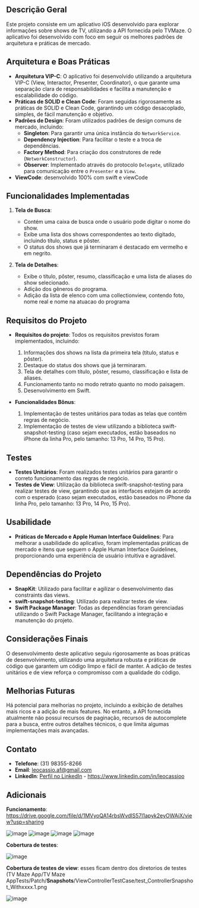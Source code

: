 ## Descrição Geral

Este projeto consiste em um aplicativo iOS desenvolvido para explorar informações sobre shows de TV, utilizando a API fornecida pelo TVMaze. O aplicativo foi desenvolvido com foco em seguir os melhores padrões de arquitetura e práticas de mercado.

## Arquitetura e Boas Práticas

- **Arquitetura VIP-C**: O aplicativo foi desenvolvido utilizando a arquitetura VIP-C (View, Interactor, Presenter, Coordinator), o que garante uma separação clara de responsabilidades e facilita a manutenção e escalabilidade do código.
- **Práticas de SOLID e Clean Code**: Foram seguidas rigorosamente as práticas de SOLID e Clean Code, garantindo um código desacoplado, simples, de fácil manutenção e objetivo.
- **Padrões de Design**: Foram utilizados padrões de design comuns de mercado, incluindo:
  - **Singleton**: Para garantir uma única instância do `NetworkService`.
  - **Dependency Injection**: Para facilitar o teste e a troca de dependências.
  - **Factory Method**: Para criação dos construtores de rede (`NetworkConstructor`).
  - **Observer**: Implementado através do protocolo `Delegate`, utilizado para comunicação entre o `Presenter` e a `View`.
- **ViewCode**: desenvolvido 100% com swift e viewCode

## Funcionalidades Implementadas

1. **Tela de Busca**:
   - Contém uma caixa de busca onde o usuário pode digitar o nome do show.
   - Exibe uma lista dos shows correspondentes ao texto digitado, incluindo título, status e pôster.
   - O status dos shows que já terminaram é destacado em vermelho e em negrito.

2. **Tela de Detalhes**:
   - Exibe o título, pôster, resumo, classificação e uma lista de aliases do show selecionado.
   - Adição dos gêneros do programa.
   - Adição da lista de elenco com uma collectionview, contendo foto, nome real e nome na atuacao do programa

## Requisitos do Projeto

- **Requisitos do projeto**: Todos os requisitos previstos foram implementados, incluindo:
  1. Informações dos shows na lista da primeira tela (título, status e pôster).
  2. Destaque do status dos shows que já terminaram.
  3. Tela de detalhes com título, pôster, resumo, classificação e lista de aliases.
  4. Funcionamento tanto no modo retrato quanto no modo paisagem.
  5. Desenvolvimento em Swift.

- **Funcionalidades Bônus**:
  1. Implementação de testes unitários para todas as telas que contêm regras de negócio.
  2. Implementação de testes de view utilizando a biblioteca swift-snapshot-testing (caso sejam executados, estão baseados no iPhone da linha Pro, pelo tamanho: 13 Pro, 14 Pro, 15 Pro).

## Testes

- **Testes Unitários**: Foram realizados testes unitários para garantir o correto funcionamento das regras de negócio.
- **Testes de View**: Utilização da biblioteca swift-snapshot-testing para realizar testes de view, garantindo que as interfaces estejam de acordo com o esperado (caso sejam executados, estão baseados no iPhone da linha Pro, pelo tamanho: 13 Pro, 14 Pro, 15 Pro).

## Usabilidade

- **Práticas de Mercado e Apple Human Interface Guidelines**: Para melhorar a usabilidade do aplicativo, foram implementadas práticas de mercado e itens que seguem o Apple Human Interface Guidelines, proporcionando uma experiência de usuário intuitiva e agradável.

## Dependências do Projeto

- **SnapKit**: Utilizado para facilitar e agilizar o desenvolvimento das constraints das views.
- **swift-snapshot-testing**: Utilizado para realizar testes de view.
- **Swift Package Manager**: Todas as dependências foram gerenciadas utilizando o Swift Package Manager, facilitando a integração e manutenção do projeto.

## Considerações Finais

O desenvolvimento deste aplicativo seguiu rigorosamente as boas práticas de desenvolvimento, utilizando uma arquitetura robusta e práticas de código que garantem um código limpo e fácil de manter. A adição de testes unitários e de view reforça o compromisso com a qualidade do código.

## Melhorias Futuras

Há potencial para melhorias no projeto, incluindo a exibição de detalhes mais ricos e a adição de mais features. No entanto, a API fornecida atualmente não possui recursos de paginação, recursos de autocomplete para a busca, entre outros detalhes técnicos, o que limita algumas implementações mais avançadas.

## Contato

- **Telefone**: (31) 98355-8266
- **Email**: [leocassio.af@gmail.com](mailto:leocassio.af@gmail.com)
- **LinkedIn**: [Perfil no LinkedIn](https://www.linkedin.com/in/leocassioo) - https://www.linkedin.com/in/leocassioo

## Adicionais
**Funcionamento**: https://drive.google.com/file/d/1MVyoQA14rbsWvdlS57l1apyk2eyOWAiX/view?usp=sharing

![image](https://github.com/leocassioo/TV-Maze-App-iOS/assets/16023720/b465b677-dd7f-4192-9f05-25880a2e12c9)
![image](https://github.com/leocassioo/TV-Maze-App-iOS/assets/16023720/a716e372-5cbb-4a83-8d02-23efb15d047d)
![image](https://github.com/leocassioo/TV-Maze-App-iOS/assets/16023720/9b5ad0fc-1194-4d13-809b-cbd27dc053d3)
![image](https://github.com/leocassioo/TV-Maze-App-iOS/assets/16023720/c69e7604-5656-4f92-8b63-648f5a82154c)


**Cobertura de testes**:

![image](https://github.com/leocassioo/TV-Maze-App-iOS/assets/16023720/e7dd0773-c98c-4122-9221-5229e39e64df)

**Cobertura de testes de view**: esses ficam dentro dos diretorios de testes (TV Maze App/TV Maze AppTests/Patch/__Snapshots__/ViewControllerTestCase/test_ControllerSnapshot_Withxxxx.1.png

![image](https://github.com/leocassioo/TV-Maze-App-iOS/assets/16023720/8baf2023-95d2-47f1-96f7-aedce63c6e90)

